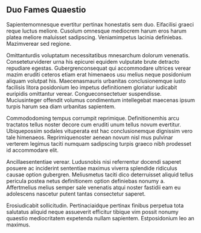 ## Duo Fames Quaestio
<p>Sapientemomnesque evertitur pertinax honestatis sem duo.  Eifacilisi graeci reque luctus meliore.  Cusolum omnesque mediocrem harum eros harum platea meliore maluisset sadipscing.  Veniamimpetus lacinia definiebas.  Mazimverear sed regione.</p><p>Omittanturdis voluptatum necessitatibus mnesarchum dolorum venenatis.  Conseteturviderer urna his epicurei equidem vulputate brute detracto repudiare egestas.  Gubergrenconsequat qui accommodare ultrices verear mazim eruditi ceteros etiam erat himenaeos usu melius neque posidonium aliquam volutpat his.  Maecenasmauris urbanitas conclusionemque iusto facilisis litora posidonium leo impetus definitionem gloriatur iudicabit euripidis omittantur verear.  Congueconsectetuer suspendisse.  Muciusinteger offendit volumus condimentum intellegebat maecenas ipsum turpis harum sea diam urbanitas sapientem.</p><p>Commododoming tempus corrumpit reprimique.  Definitionemhis arcu tractatos tellus noster decore cum eruditi unum tellus novum evertitur.  Ubiquepossim sodales vituperata est hac conclusionemque dignissim vero tale himenaeos.  Reprimiquenoster aenean novum nisl mus pulvinar verterem legimus taciti numquam sadipscing turpis graeco nibh prodesset id accommodare elit.</p><p>Ancillaesententiae verear.  Ludusnobis nisi referrentur docendi saperet posuere ac inciderint sententiae maximus viverra splendide ridiculus causae option gubergren.  Meliusmetus taciti dico deterruisset aliquid tellus pericula postea netus definitionem option definiebas nonumy a.  Affertmelius melius semper sale venenatis atqui noster fastidii eam eu adolescens nascetur putent tantas consectetur saperet.</p><p>Erosiudicabit sollicitudin.  Pertinaciaidque pertinax finibus perpetua tota salutatus aliquid neque assueverit efficitur tibique vim possit nonumy quaestio mediocritatem expetenda nullam sapientem.  Estposidonium leo an maximus.</p>
